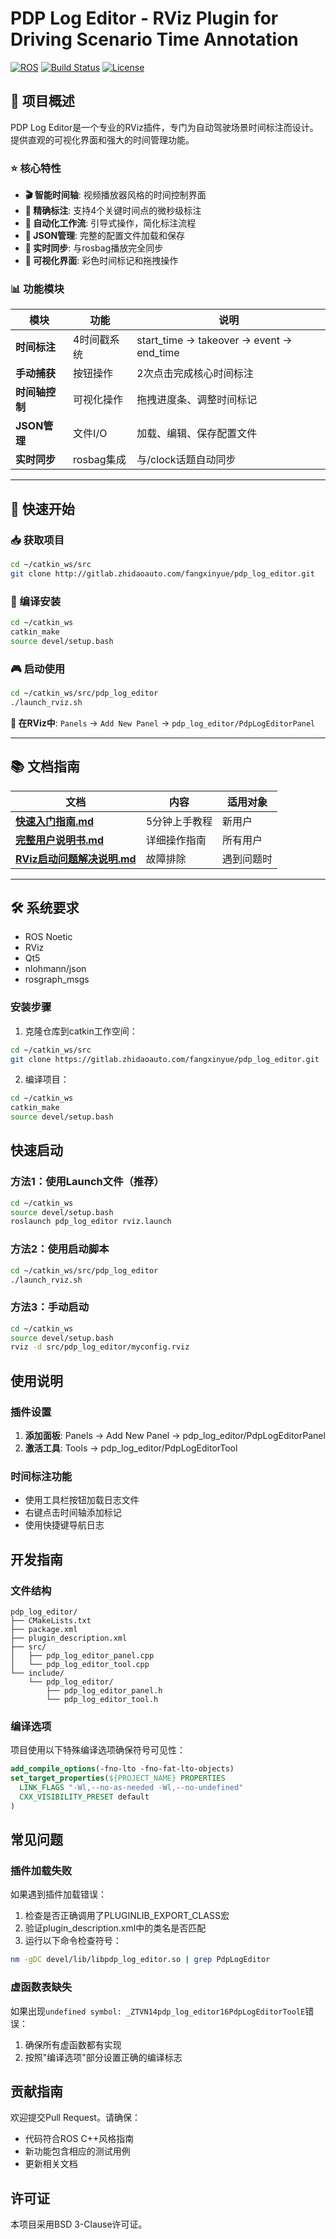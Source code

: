 # PDP Log Editor - RViz Plugin for Driving Scenario Time Annotation

[![ROS](https://img.shields.io/badge/ROS-Noetic-blue.svg)](http://wiki.ros.org/noetic)
[![Build Status](https://img.shields.io/badge/build-passing-brightgreen.svg)]()
[![License](https://img.shields.io/badge/license-MIT-green.svg)]()

## 🎯 项目概述

PDP Log Editor是一个专业的RViz插件，专门为自动驾驶场景时间标注而设计。提供直观的可视化界面和强大的时间管理功能。

### ⭐ 核心特性
- **🎬 智能时间轴**: 视频播放器风格的时间控制界面
- **🎯 精确标注**: 支持4个关键时间点的微秒级标注
- **🤖 自动化工作流**: 引导式操作，简化标注流程  
- **💾 JSON管理**: 完整的配置文件加载和保存
- **🔄 实时同步**: 与rosbag播放完全同步
- **🎨 可视化界面**: 彩色时间标记和拖拽操作

### 📊 功能模块
| 模块 | 功能 | 说明 |
|------|------|------|
| **时间标注** | 4时间戳系统 | start_time → takeover → event → end_time |
| **手动捕获** | 按钮操作 | 2次点击完成核心时间标注 |
| **时间轴控制** | 可视化操作 | 拖拽进度条、调整时间标记 |
| **JSON管理** | 文件I/O | 加载、编辑、保存配置文件 |
| **实时同步** | rosbag集成 | 与/clock话题自动同步 |

---

## 🚀 快速开始

### 📥 获取项目
```bash
cd ~/catkin_ws/src
git clone http://gitlab.zhidaoauto.com/fangxinyue/pdp_log_editor.git
```

### 🔨 编译安装
```bash
cd ~/catkin_ws
catkin_make
source devel/setup.bash
```

### 🎮 启动使用
```bash
cd ~/catkin_ws/src/pdp_log_editor
./launch_rviz.sh
```

**🎯 在RViz中**: `Panels` → `Add New Panel` → `pdp_log_editor/PdpLogEditorPanel`

---

## 📚 文档指南

| 文档 | 内容 | 适用对象 |
|------|------|----------|
| **[快速入门指南.md](快速入门指南.md)** | 5分钟上手教程 | 新用户 |
| **[完整用户说明书.md](完整用户说明书.md)** | 详细操作指南 | 所有用户 |
| **[RViz启动问题解决说明.md](RViz启动问题解决说明.md)** | 故障排除 | 遇到问题时 |

---

## 🛠️ 系统要求
- ROS Noetic
- RViz
- Qt5
- nlohmann/json
- rosgraph_msgs

### 安装步骤
1. 克隆仓库到catkin工作空间：
```bash
cd ~/catkin_ws/src
git clone https://gitlab.zhidaoauto.com/fangxinyue/pdp_log_editor.git
```

2. 编译项目：
```bash
cd ~/catkin_ws
catkin_make
source devel/setup.bash
```

## 快速启动

### 方法1：使用Launch文件（推荐）
```bash
cd ~/catkin_ws
source devel/setup.bash
roslaunch pdp_log_editor rviz.launch
```

### 方法2：使用启动脚本
```bash
cd ~/catkin_ws/src/pdp_log_editor
./launch_rviz.sh
```

### 方法3：手动启动
```bash
cd ~/catkin_ws
source devel/setup.bash
rviz -d src/pdp_log_editor/myconfig.rviz
```

## 使用说明

### 插件设置
1. **添加面板**: Panels → Add New Panel → pdp_log_editor/PdpLogEditorPanel
2. **激活工具**: Tools → pdp_log_editor/PdpLogEditorTool

### 时间标注功能
- 使用工具栏按钮加载日志文件
- 右键点击时间轴添加标记
- 使用快捷键导航日志

## 开发指南

### 文件结构
```
pdp_log_editor/
├── CMakeLists.txt
├── package.xml
├── plugin_description.xml
├── src/
│   ├── pdp_log_editor_panel.cpp
│   └── pdp_log_editor_tool.cpp
└── include/
    └── pdp_log_editor/
        ├── pdp_log_editor_panel.h
        └── pdp_log_editor_tool.h
```

### 编译选项
项目使用以下特殊编译选项确保符号可见性：
```cmake
add_compile_options(-fno-lto -fno-fat-lto-objects)
set_target_properties(${PROJECT_NAME} PROPERTIES
  LINK_FLAGS "-Wl,--no-as-needed -Wl,--no-undefined"
  CXX_VISIBILITY_PRESET default
)
```

## 常见问题

### 插件加载失败
如果遇到插件加载错误：
1. 检查是否正确调用了PLUGINLIB_EXPORT_CLASS宏
2. 验证plugin_description.xml中的类名是否匹配
3. 运行以下命令检查符号：
```bash
nm -gDC devel/lib/libpdp_log_editor.so | grep PdpLogEditor
```

### 虚函数表缺失
如果出现`undefined symbol: _ZTVN14pdp_log_editor16PdpLogEditorToolE`错误：
1. 确保所有虚函数都有实现
2. 按照"编译选项"部分设置正确的编译标志

## 贡献指南
欢迎提交Pull Request。请确保：
- 代码符合ROS C++风格指南
- 新功能包含相应的测试用例
- 更新相关文档

## 许可证
本项目采用BSD 3-Clause许可证。